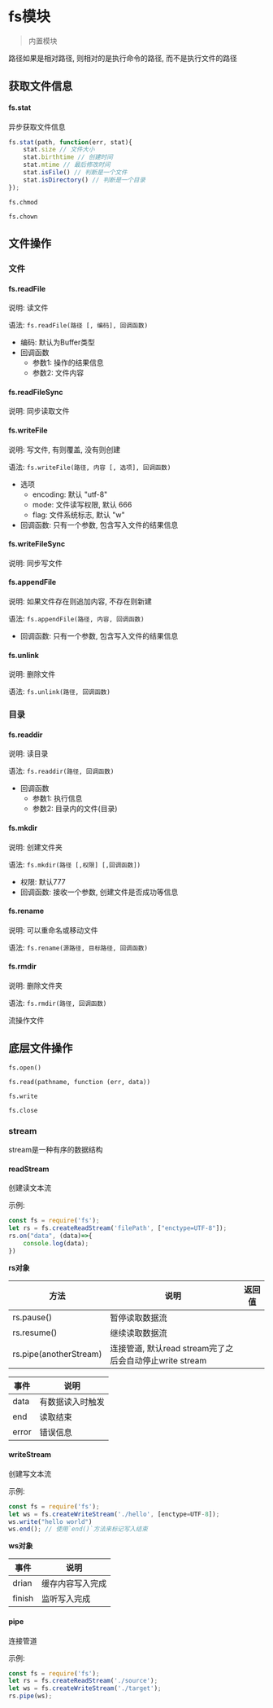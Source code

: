 # fs模块

> 内置模块

路径如果是相对路径, 则相对的是执行命令的路径, 而不是执行文件的路径

## 获取文件信息

#### fs.stat

异步获取文件信息

```js
fs.stat(path, function(err, stat){
	stat.size // 文件大小
    stat.birthtime // 创建时间
    stat.mtime // 最后修改时间
    stat.isFile() // 判断是一个文件
    stat.isDirectory() // 判断是一个目录
});
```

`fs.chmod`

`fs.chown`

## 文件操作

### 文件

#### fs.readFile

说明: 读文件

语法: `fs.readFile(路径 [, 编码], 回调函数)`

* 编码: 默认为Buffer类型
* 回调函数
  * 参数1: 操作的结果信息
  * 参数2: 文件内容

#### fs.readFileSync

说明: 同步读取文件

#### fs.writeFile

说明: 写文件, 有则覆盖, 没有则创建

语法: `fs.writeFile(路径, 内容 [, 选项], 回调函数)`

* 选项
  * encoding: 默认 "utf-8"
  * mode: 文件读写权限, 默认 666
  * flag: 文件系统标志, 默认 "w"
* 回调函数: 只有一个参数, 包含写入文件的结果信息

#### fs.writeFileSync

说明: 同步写文件

#### fs.appendFile

说明: 如果文件存在则追加内容, 不存在则新建

语法: `fs.appendFile(路径, 内容, 回调函数)`

* 回调函数: 只有一个参数, 包含写入文件的结果信息

#### fs.unlink

说明: 删除文件

语法: `fs.unlink(路径, 回调函数)`

### 目录

#### fs.readdir

说明: 读目录

语法: `fs.readdir(路径, 回调函数)`

* 回调函数
  * 参数1: 执行信息
  * 参数2: 目录内的文件(目录)

#### fs.mkdir

说明: 创建文件夹

语法: `fs.mkdir(路径 [,权限] [,回调函数])`

* 权限: 默认777
* 回调函数: 接收一个参数, 创建文件是否成功等信息

#### fs.rename

说明: 可以重命名或移动文件

语法: `fs.rename(源路径, 目标路径, 回调函数)`

#### fs.rmdir

说明: 删除文件夹

语法: `fs.rmdir(路径, 回调函数)`

流操作文件

## 底层文件操作

`fs.open()`

`fs.read(pathname, function (err, data))`

`fs.write`

`fs.close`

### stream

stream是一种有序的数据结构

#### readStream

创建读文本流

示例:

```js
const fs = require('fs');
let rs = fs.createReadStream('filePath', ["enctype=UTF-8"]);
rs.on("data", (data)=>{
    console.log(data);
})
```

**rs对象**

| 方法                   | 说明                                                    | 返回值 |
| ---------------------- | ------------------------------------------------------- | ------ |
| rs.pause()             | 暂停读取数据流                                          |        |
| rs.resume()            | 继续读取数据流                                          |        |
| rs.pipe(anotherStream) | 连接管道, 默认read stream完了之后会自动停止write stream |        |

| 事件  | 说明             |
| ----- | ---------------- |
| data  | 有数据读入时触发 |
| end   | 读取结束         |
| error | 错误信息         |

#### writeStream

创建写文本流

示例:

```js
const fs = require('fs');
let ws = fs.createWriteStream('./hello', [enctype=UTF-8]);
ws.write("hello world")
ws.end(); // 使用`end()`方法来标记写入结束
```

**ws对象**

| 事件   | 说明             |
| ------ | ---------------- |
| drian  | 缓存内容写入完成 |
| finish | 监听写入完成     |

#### pipe

连接管道

示例:

```js
const fs = require('fs');
let rs = fs.createReadStream('./source');
let ws = fs.createWriteStream('./target');
rs.pipe(ws);
```
